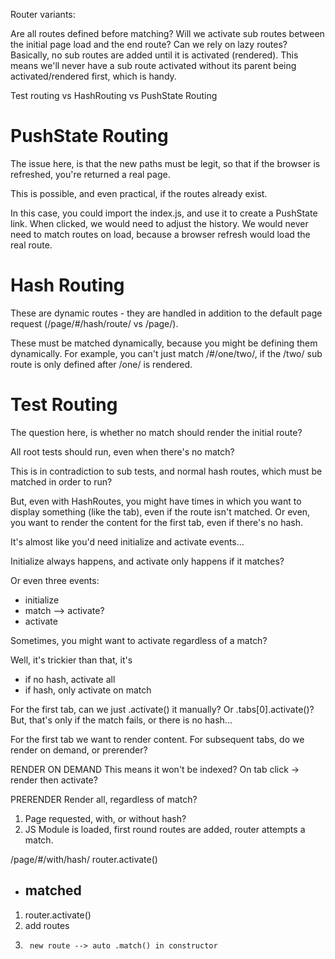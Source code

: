 Router variants:

Are all routes defined before matching?
Will we activate sub routes between the initial page load and the end route?
Can we rely on lazy routes?
	Basically, no sub routes are added until it is activated (rendered).
	This means we'll never have a sub route activated without its parent being activated/rendered first, which is handy.


Test routing vs HashRouting vs PushState Routing


# PushState Routing

The issue here, is that the new paths must be legit, so that if the browser is refreshed, you're returned a real page.

This is possible, and even practical, if the routes already exist.

In this case, you could import the index.js, and use it to create a PushState link.  When clicked, we would need to adjust the history.  We would never need to match routes on load, because a browser refresh would load the real route.


# Hash Routing

These are dynamic routes - they are handled in addition to the default page request (/page/#/hash/route/ vs /page/).

These must be matched dynamically, because you might be defining them dynamically.  For example, you can't just match /#/one/two/, if the /two/ sub route is only defined after /one/ is rendered.


# Test Routing

The question here, is whether no match should render the initial route?

All root tests should run, even when there's no match?

This is in contradiction to sub tests, and normal hash routes, which must be matched in order to run?

But, even with HashRoutes, you might have times in which you want to display something (like the tab), even if the route isn't matched.  Or even, you want to render the content for the first tab, even if there's no hash.

It's almost like you'd need initialize and activate events...

Initialize always happens, and activate only happens if it matches?

Or even three events:
- initialize
- match --> activate?
- activate

Sometimes, you might want to activate regardless of a match?

Well, it's trickier than that, it's
- if no hash, activate all
- if hash, only activate on match

For the first tab, can we just .activate() it manually?  Or .tabs[0].activate()?  But, that's only if the match fails, or there is no hash...

For the first tab we want to render content.  For subsequent tabs, do we render on demand, or prerender?

RENDER ON DEMAND
This means it won't be indexed?  On tab click -> render then activate?

PRERENDER
Render all, regardless of match?



1.  Page requested, with, or without hash?
2.  JS Module is loaded, first round routes are added, router attempts a match.


/page/#/with/hash/
router.activate()
- matched
	- 


1.  router.activate()
2.  add routes
3.  	new route --> auto .match() in constructor